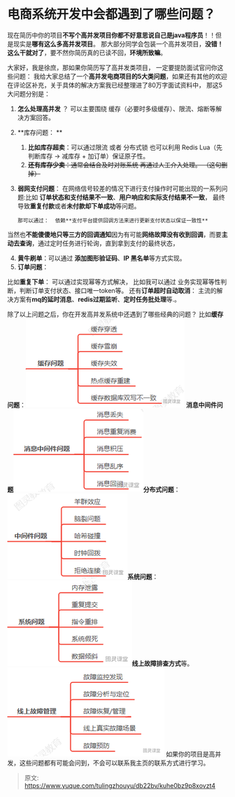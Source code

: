 # 电商系统开发中会都遇到了哪些问题？

现在简历中你的项目**不写个高并发项目你都不好意思说自己是java程序员**！！但是现实是**哪有这么多高并发项目**。 那大部分同学会包装一个高并发项目，**没错！这么干就对了**，要不然你简历真的已读不回，**环境所致嘛**。

 大家好，我是徐庶，那如果你简历写了高并发类项目， 一定要提防面试官问你这些问题：
  我给大家总结了一个**高并发电商项目的5大类问题**，如果还有其他的欢迎在评论区补充，关于具体的解决方案我已经整理进了80万字面试资料中，  那这5大问题分别是：

1. **怎么处理高并发** ？ 可以主要围绕 缓存（必要时多级缓存）、限流、熔断等解决方案回答。
2. **库存问题： **
   1. **比如库存超卖**：可以通过限流 或者 分布式锁  也可以利用 Redis Lua（先判断库存 -> 减库存 + 加订单）保证原子性。
   2. **~~还有库存少卖~~**~~：通常会结合及时对账系统 再通过人工介入处理。 （这句删掉）~~
3. **弱网支付问题**：  在网络信号较差的情况下进行支付操作时可能出现的一系列问题:比如   **订单状态和支付结果不一致**、**用户响应和实际支付结果不一致**， 最终导致**重复付款**或者**未付款却下单成功**等问题。

       那可以通过：  依赖**支付平台提供回调方法来进行更新支付状态以保证一致性**
当然也**不能傻傻地只等三方的回调通知**因为有可能**网络故障没有收到回调**，而要**主动去查询**，通过定时任务进行轮询，直到拿到支付的最终状态，

4. **黄牛刷单**：可以通过 **添加图形验证码**、**IP 黑名单**等方式实现。
5. **订单问题**：

 比如**重复下单**： 可以通过实现幂等方式解决， 比如我可以通过 业务实现幂等性判断，判断订单支付状态、接口唯一token等。
还有**订单超时自动取消**： 主流的解决方案有**mq的延时消息**、**redis过期监听**、**定时任务批处理**等.。



 除了以上问题之后，你在开发高并发系统中还遇到了哪些经典的问题？  比如**缓存问题**：![image.png](./img/v4dXEw-SprSUe-WN/1717057899471-cce52ea0-55d8-4941-b696-c7f00838864e-414796.png)
**消息中间件问题**![image.png](./img/v4dXEw-SprSUe-WN/1717057921647-15935e75-1e9f-4349-b9bb-ef6803d8b4d3-790669.png)**分布式问题**：![image.png](./img/v4dXEw-SprSUe-WN/1717057929324-c072bbdd-c449-4a0a-a449-bd8f8229ce8f-998115.png)**系统问题**：![image.png](./img/v4dXEw-SprSUe-WN/1717057934957-fa667f38-9a12-4832-b671-3bf7ab7f15bc-588374.png)**线上故障排查方式**等。![image.png](./img/v4dXEw-SprSUe-WN/1717057943544-012a19d4-7b79-4039-984d-0d4e8bc0561f-950391.png)   如果你的项目是高并发，这些问题都有可能会问到，不会可以联系我主页的联系方式进行学习。


> 原文: <https://www.yuque.com/tulingzhouyu/db22bv/kuhe0bz9p8xovzt4>